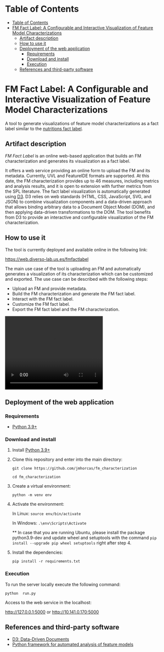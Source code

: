 # Table of Contents
- [Table of Contents](#table-of-contents)
- [FM Fact Label: A Configurable and Interactive Visualization of Feature Model Characterizations](#fm-fact-label-a-configurable-and-interactive-visualization-of-feature-model-characterizations)
  - [Artifact description](#artifact-description)
  - [How to use it](#how-to-use-it)
  - [Deployment of the web application](#deployment-of-the-web-application)
    - [Requirements](#requirements)
    - [Download and install](#download-and-install)
    - [Execution](#execution)
  - [References and third-party software](#references-and-third-party-software)

# FM Fact Label: A Configurable and Interactive Visualization of Feature Model Characterizations
A tool to generate visualizations of feature model characterizations as a fact label similar to the [nutritions fact label](https://en.wikipedia.org/wiki/Nutrition_facts_label).

## Artifact description
*FM Fact Label* is an online web-based application that builds an FM characterization and generates its visualization as a fact label.

It offers a web service providing an online form to upload the FM and its metadata. Currently, UVL and FeatureIDE formats are supported.
At this date, the FM characterization provides up to 46 measures, including metrics and analysis results, and it is open to extension with further metrics from the SPL literature.
The fact label visualization is automatically generated using [D3](https://d3js.org/). D3 relies on web standards (HTML, CSS, JavaScript, SVG, and JSON) to combine visualization components and a data-driven approach that allows binding arbitrary data to a Document Object Model (DOM), and then applying data-driven transformations to the DOM. The tool benefits from D3 to provide an interactive and configurable visualization of the FM characterization.

## How to use it
The tool is currently deployed and available online in the following link: 

https://web.diverso-lab.us.es/fmfactlabel

The main use case of the tool is uploading an FM and automatically generates a visualization of its characterization which can be customized and exported. The use case can be described with the following steps:
- Upload an FM and provide metadata.
- Build the FM characterization and generate the FM fact label.
- Interact with the FM fact label.
- Customize the FM fact label.
- Export the FM fact label and the FM characterization.

<video width="320" height="240" controls>
  <source src="video_demo.mp4" type="video/mp4">
</video>



## Deployment of the web application

### Requirements
- [Python 3.9+](https://www.python.org/)

### Download and install
1. Install [Python 3.9+](https://www.python.org/)
2. Clone this repository and enter into the main directory:

    `git clone https://github.com/jmhorcas/fm_characterization`

    `cd fm_characterization` 
3. Create a virtual environment: 
   
   `python -m venv env`
4. Activate the environment: 
   
   In Linux: `source env/bin/activate`

   In Windows: `.\env\Scripts\Activate`

   ** In case that you are running Ubuntu, please install the package python3.9-dev and update wheel and setuptools with the command `pip  install --upgrade pip wheel setuptools` right after step 4.
   
5. Install the dependencies: 
   
   `pip install -r requirements.txt`

   

### Execution
To run the server locally execute the following command:

   `python  run.py`

Access to the web service in the localhost:

http://127.0.0.1:5000 or http://10.141.0.170:5000

## References and third-party software
- [D3: Data-Driven Documents](https://d3js.org/)
- [Python framework for automated analysis of feature models](https://github.com/diverso-lab/core)
